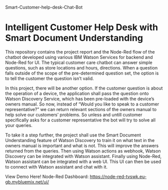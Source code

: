  Smart-Customer-help-desk-Chat-Bot
# Intelligent Customer Help Desk with Smart Document Understanding

This repository contains the project report and the Node-Red flow of the chatbot developed using various IBM Watson Services for backend and Node-Red for UI. The typical customer care chatbot can answer simple questions, such as store locations and hours, directions. When a question falls outside of the scope of the pre-determined question set, the option is to tell the customer the question isn’t valid.

In this project, there will be another option. If the customer question is about the operation of a device, the application shall pass the question onto Watson Discovery Service, which has been pre-loaded with the device’s owners manual. So now, instead of “Would you like to speak to a customer representative?” we can return relevant sections of the owners manual to help solve our customers’ problems. So unless and untill customer specifically asks for a customer representative the bot will try to solve all your queries.

To take it a step further, the project shall use the Smart Document Understanding feature of Watson Discovery to train it on what text in the owners manual is important and what is not. This will improve the answers returned from the queries. Then using Watson actions as webhook, Watson Discovery can be integrated with Watson assistant. Finally using Node-Red, Watson assistant can be integrated with a web UI. This UI can then be used to connect with Watson assistant and chat with it.

View Demo Here!
Node-Red Dashboard: https://node-red-tvswk.eu-gb.mybluemix.net/ui/
